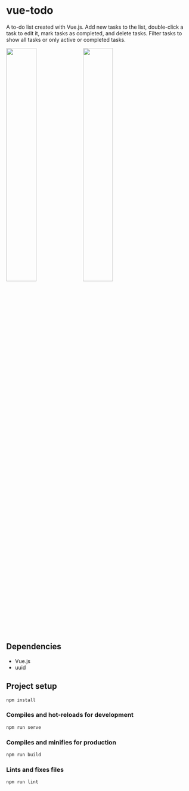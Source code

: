 # vue-todo

A to-do list created with Vue.js. Add new tasks to the list, double-click a task to edit it, mark tasks as completed, and delete tasks. Filter tasks to show all tasks or only active or completed tasks.

<p float="left">
  <image src="./public/preview-1.png" width="40%">
  <image src="./public/preview-2.png" width="40%">
</p>

## Dependencies

- Vue.js
- uuid

## Project setup

```
npm install
```

### Compiles and hot-reloads for development

```
npm run serve
```

### Compiles and minifies for production

```
npm run build
```

### Lints and fixes files

```
npm run lint
```
